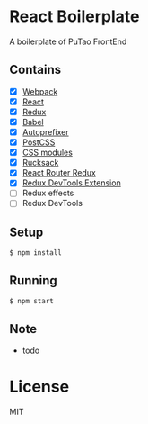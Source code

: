 
# React Boilerplate

A boilerplate of PuTao FrontEnd

## Contains

- [x] [Webpack](https://webpack.github.io)
- [x] [React](https://facebook.github.io/react/)
- [x] [Redux](https://github.com/rackt/redux)
- [x] [Babel](https://babeljs.io/)
- [x] [Autoprefixer](https://github.com/postcss/autoprefixer)
- [x] [PostCSS](https://github.com/postcss/postcss)
- [x] [CSS modules](https://github.com/outpunk/postcss-modules)
- [x] [Rucksack](http://simplaio.github.io/rucksack/docs)
- [x] [React Router Redux](https://github.com/rackt/react-router-redux)
- [x] [Redux DevTools Extension](https://github.com/zalmoxisus/redux-devtools-extension)
- [ ] Redux effects
- [ ] Redux DevTools

## Setup

```
$ npm install
```

## Running

```
$ npm start
```

## Note

* todo

# License
MIT

